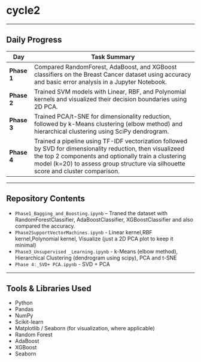 # cycle2

---

## Daily Progress

| Day   | Task Summary |
|-------|--------------|
| **Phase 1** | Compared RandomForest, AdaBoost, and XGBoost classifiers on the Breast Cancer dataset using accuracy and basic error analysis in a Jupyter Notebook. |
| **Phase 2** | Trained SVM models with Linear, RBF, and Polynomial kernels and visualized their decision boundaries using 2D PCA. |
| **Phase 3** | Trained PCA/t-SNE for dimensionality reduction, followed by k-Means clustering (elbow method) and hierarchical clustering using SciPy dendrogram. |
| **Phase 4** | Trained a pipeline using TF-IDF vectorization followed by SVD for dimensionality reduction, then visualizeed the top 2 components and optionally train a clustering model (k=20) to assess group structure via silhouette score and cluster comparison.|


---

## Repository Contents

- `Phase1_Bagging_and_Boosting.ipynb`               – Traned the dataset with RandomForestClassifier, AdaBoostClassifier, XGBoostClassifier and also compared the accuracy.
- `Phase2SupportVectorMachines.ipynb`               - Linear kernel,RBF kernel,Polynomial kernel, Visualize (just a 2D PCA plot to keep it minimal)
- `Phase3_Unsupervised _Learning.ipynb`             - k-Means (elbow method), Hierarchical Clustering (dendrogram using scipy), PCA and t-SNE
- `Phase 4:_SVD+ PCA.ipynb`                         - SVD + PCA
---

## Tools & Libraries Used

- Python
- Pandas
- NumPy
- Scikit-learn
- Matplotlib / Seaborn (for visualization, where applicable)
- Random Forest
- AdaBoost
- XGBoost
- Seaborn


